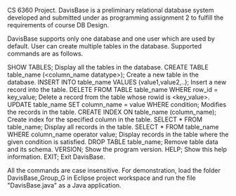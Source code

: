 CS 6360 Project. DavisBase is a preliminary relational database system developed and submitted under as programming assignment 2 to fulfill the requirements of course DB Design.

DavisBase supports only one database and one user which are used by default. User can create multiple tables in the database. Supported commands are as follows.

SHOW TABLES; Display all the tables in the database. CREATE TABLE table_name (<column_name datatype>); Create a new table in the database. INSERT INTO table_name VALUES (value1,value2,..); Insert a new record into the table. DELETE FROM TABLE table_name WHERE row_id = key_value; Delete a record from the table whose rowid is <key_value>. UPDATE table_name SET column_name = value WHERE condition; Modifies the records in the table. CREATE INDEX ON table_name (column_name); Create index for the specified column in the table. SELECT * FROM table_name; Display all records in the table. SELECT * FROM table_name WHERE column_name operator value; Display records in the table where the given condition is satisfied. DROP TABLE table_name; Remove table data and its schema. VERSION; Show the program version. HELP; Show this help information. EXIT; Exit DavisBase.

All the commands are case insensitive. For demonstration, load the folder DavisBase_Group_G in Eclipse project workspace and run the file "DavisBase.java" as a Java application.
